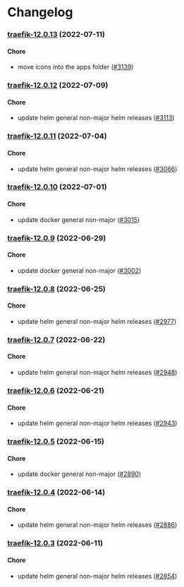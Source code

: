 # Changelog<br>


<a name="traefik-12.0.13"></a>
### [traefik-12.0.13](https://github.com/truecharts/apps/compare/traefik-12.0.12...traefik-12.0.13) (2022-07-11)

#### Chore

* move icons into the apps folder ([#3139](https://github.com/truecharts/apps/issues/3139))



<a name="traefik-12.0.12"></a>
### [traefik-12.0.12](https://github.com/truecharts/apps/compare/traefik-12.0.11...traefik-12.0.12) (2022-07-09)

#### Chore

* update helm general non-major helm releases ([#3113](https://github.com/truecharts/apps/issues/3113))



<a name="traefik-12.0.11"></a>
### [traefik-12.0.11](https://github.com/truecharts/apps/compare/traefik-12.0.10...traefik-12.0.11) (2022-07-04)

#### Chore

* update helm general non-major helm releases ([#3066](https://github.com/truecharts/apps/issues/3066))



<a name="traefik-12.0.10"></a>
### [traefik-12.0.10](https://github.com/truecharts/apps/compare/traefik-12.0.9...traefik-12.0.10) (2022-07-01)

#### Chore

* update docker general non-major ([#3015](https://github.com/truecharts/apps/issues/3015))



<a name="traefik-12.0.9"></a>
### [traefik-12.0.9](https://github.com/truecharts/apps/compare/traefik-12.0.8...traefik-12.0.9) (2022-06-29)

#### Chore

* update docker general non-major ([#3002](https://github.com/truecharts/apps/issues/3002))



<a name="traefik-12.0.8"></a>
### [traefik-12.0.8](https://github.com/truecharts/apps/compare/traefik-12.0.7...traefik-12.0.8) (2022-06-25)

#### Chore

* update helm general non-major helm releases ([#2977](https://github.com/truecharts/apps/issues/2977))



<a name="traefik-12.0.7"></a>
### [traefik-12.0.7](https://github.com/truecharts/apps/compare/traefik-12.0.6...traefik-12.0.7) (2022-06-22)

#### Chore

* update helm general non-major helm releases ([#2948](https://github.com/truecharts/apps/issues/2948))



<a name="traefik-12.0.6"></a>
### [traefik-12.0.6](https://github.com/truecharts/apps/compare/traefik-12.0.5...traefik-12.0.6) (2022-06-21)

#### Chore

* update helm general non-major helm releases ([#2943](https://github.com/truecharts/apps/issues/2943))



<a name="traefik-12.0.5"></a>
### [traefik-12.0.5](https://github.com/truecharts/apps/compare/traefik-12.0.4...traefik-12.0.5) (2022-06-15)

#### Chore

* update docker general non-major ([#2890](https://github.com/truecharts/apps/issues/2890))



<a name="traefik-12.0.4"></a>
### [traefik-12.0.4](https://github.com/truecharts/apps/compare/traefik-12.0.3...traefik-12.0.4) (2022-06-14)

#### Chore

* update helm general non-major helm releases ([#2886](https://github.com/truecharts/apps/issues/2886))



<a name="traefik-12.0.3"></a>
### [traefik-12.0.3](https://github.com/truecharts/apps/compare/traefik-12.0.2...traefik-12.0.3) (2022-06-11)

#### Chore

* update helm general non-major helm releases ([#2854](https://github.com/truecharts/apps/issues/2854))

